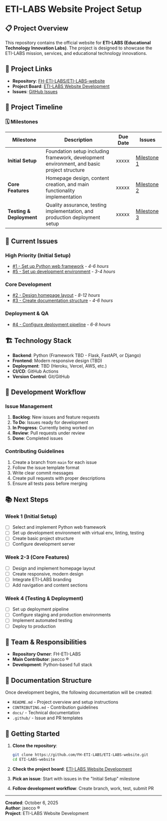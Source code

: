 # ETI-LABS Website Project Setup

## 📋 Project Overview

This repository contains the official website for **ETI-LABS (Educational Technology Innovation Labs)**. The project is designed to showcase the ETI-LABS mission, services, and educational technology innovations.

## 🚀 Project Links

- **Repository**: [FH-ETI-LABS/ETI-LABS-website](https://github.com/FH-ETI-LABS/ETI-LABS-website)
- **Project Board**: [ETI-LABS Website Development](https://github.com/users/FH-ETI-LABS/projects/1)
- **Issues**: [GitHub Issues](https://github.com/FH-ETI-LABS/ETI-LABS-website/issues)

## 📅 Project Timeline

### 🗓️ Milestones

| Milestone | Description | Due Date | Issues |
|-----------|-------------|----------|--------|
| **Initial Setup** | Foundation setup including framework, development environment, and basic project structure | xxxxx | [Milestone 1](https://github.com/FH-ETI-LABS/ETI-LABS-website/milestone/1) |
| **Core Features** | Homepage design, content creation, and main functionality implementation | xxxxx | [Milestone 2](https://github.com/FH-ETI-LABS/ETI-LABS-website/milestone/2) |
| **Testing & Deployment** | Quality assurance, testing implementation, and production deployment setup | xxxxx | [Milestone 3](https://github.com/FH-ETI-LABS/ETI-LABS-website/milestone/3) |

## 🎯 Current Issues

### High Priority (Initial Setup)
- [#1 - Set up Python web framework](https://github.com/FH-ETI-LABS/ETI-LABS-website/issues/1) - *4-6 hours*
- [#5 - Set up development environment](https://github.com/FH-ETI-LABS/ETI-LABS-website/issues/5) - *3-4 hours*

### Core Development 
- [#2 - Design homepage layout](https://github.com/FH-ETI-LABS/ETI-LABS-website/issues/2) - *8-12 hours*
- [#3 - Create documentation structure](https://github.com/FH-ETI-LABS/ETI-LABS-website/issues/3) - *4-6 hours*

### Deployment & QA
- [#4 - Configure deployment pipeline](https://github.com/FH-ETI-LABS/ETI-LABS-website/issues/4) - *6-8 hours*

## 🏗️ Technology Stack

- **Backend**: Python (Framework TBD - Flask, FastAPI, or Django)
- **Frontend**: Modern responsive design (TBD)
- **Deployment**: TBD (Heroku, Vercel, AWS, etc.)
- **CI/CD**: GitHub Actions
- **Version Control**: Git/GitHub

## 🔧 Development Workflow

### Issue Management
1. **Backlog**: New issues and feature requests
2. **To Do**: Issues ready for development
3. **In Progress**: Currently being worked on
4. **Review**: Pull requests under review
5. **Done**: Completed issues

### Contributing Guidelines
1. Create a branch from `main` for each issue
2. Follow the issue template format
3. Write clear commit messages
4. Create pull requests with proper descriptions
5. Ensure all tests pass before merging

## 📚 Next Steps

### Week 1 (Initial Setup)
- [ ] Select and implement Python web framework
- [ ] Set up development environment with virtual env, linting, testing
- [ ] Create basic project structure
- [ ] Configure development server

### Week 2-3 (Core Features)
- [ ] Design and implement homepage layout
- [ ] Create responsive, modern design
- [ ] Integrate ETI-LABS branding
- [ ] Add navigation and content sections

### Week 4 (Testing & Deployment)
- [ ] Set up deployment pipeline
- [ ] Configure staging and production environments
- [ ] Implement automated testing
- [ ] Deploy to production

## 👥 Team & Responsibilities

- **Repository Owner**: FH-ETI-LABS
- **Main Contributor**: jsecco ®
- **Development**: Python-based full stack

## 📖 Documentation Structure

Once development begins, the following documentation will be created:

- `README.md` - Project overview and setup instructions
- `CONTRIBUTING.md` - Contribution guidelines
- `docs/` - Technical documentation
- `.github/` - Issue and PR templates

## 🚦 Getting Started

1. **Clone the repository**:
   ```bash
   git clone https://github.com/FH-ETI-LABS/ETI-LABS-website.git
   cd ETI-LABS-website
   ```

2. **Check the project board**: [ETI-LABS Website Development](https://github.com/users/FH-ETI-LABS/projects/1)

3. **Pick an issue**: Start with issues in the "Initial Setup" milestone

4. **Follow development workflow**: Create branch, work, test, submit PR

---

**Created**: October 6, 2025  
**Author**: jsecco ®  
**Project**: ETI-LABS Website Development
